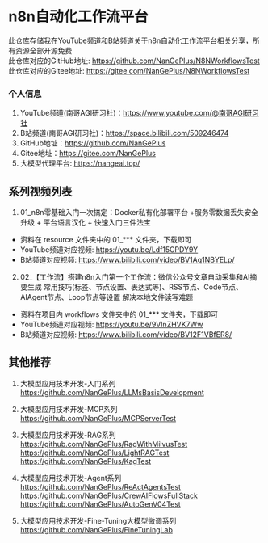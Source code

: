# n8n自动化工作流平台

此仓库存储我在YouTube频道和B站频道关于n8n自动化工作流平台相关分享，所有资源全部开源免费                            
此仓库对应的GitHub地址: https://github.com/NanGePlus/N8NWorkflowsTest                        
此仓库对应的Gitee地址: https://gitee.com/NanGePlus/N8NWorkflowsTest                         

### 个人信息

1. YouTube频道(南哥AGI研习社)：https://www.youtube.com/@南哥AGI研习社                                
2. B站频道(南哥AGI研习社)：https://space.bilibili.com/509246474                      
3. GitHub地址：https://github.com/NanGePlus                    
4. Gitee地址：https://gitee.com/NanGePlus                                 
5. 大模型代理平台: https://nangeai.top/                        

## 系列视频列表
1. 01_n8n零基础入门一次搞定：Docker私有化部署平台 +服务零数据丢失安全升级 + 平台语言汉化 + 快速入门三件法宝          
- 资料在 resource 文件夹中的 01_*** 文件夹，下载即可                   
- YouTube频道对应视频: https://youtu.be/Ldf15CPDY9Y                                
- B站频道对应视频: https://www.bilibili.com/video/BV1Aq1NBYELp/

2. 02_【工作流】搭建n8n入门第一个工作流：微信公众号文章自动采集和AI摘要生成 常用技巧(标签、节点设置、表达式等)、RSS节点、Code节点、AIAgent节点、Loop节点等设置 解决本地文件读写难题          
- 资料在项目内 workflows 文件夹中的 01_*** 文件夹，下载即可                                                  
- YouTube频道对应视频: https://youtu.be/9VInZHVK7Ww                                
- B站频道对应视频: https://www.bilibili.com/video/BV12F1VBfER8/                          

## 其他推荐

1. 大模型应用技术开发-入门系列            
https://github.com/NanGePlus/LLMsBasisDevelopment                         

2. 大模型应用技术开发-MCP系列
https://github.com/NanGePlus/MCPServerTest               

3. 大模型应用技术开发-RAG系列                                  
https://github.com/NanGePlus/RagWithMilvusTest                  
https://github.com/NanGePlus/LightRAGTest                          
https://github.com/NanGePlus/KagTest                      

4. 大模型应用技术开发-Agent系列                       
https://github.com/NanGePlus/ReActAgentsTest                      
https://github.com/NanGePlus/CrewAIFlowsFullStack                        
https://github.com/NanGePlus/AutoGenV04Test                        

5. 大模型应用技术开发-Fine-Tuning大模型微调系列        
https://github.com/NanGePlus/FineTuningLab             
